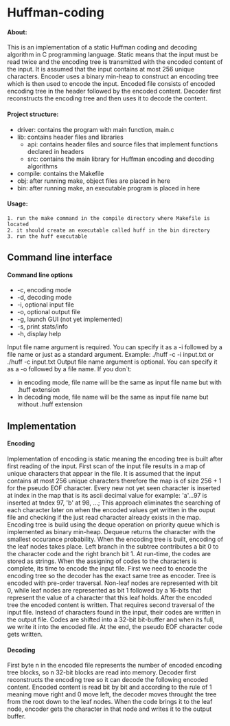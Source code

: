 # Huffman-coding

#### About:
This is an implementation of a static Huffman coding and decoding algorithm in C programming language. Static means that the input must be read twice and the encoding tree is transmitted with the encoded content of the input.
It is assumed that the input contains at most 256 unique characters.
Encoder uses a binary min-heap to construct an encoding tree which is then used to encode the input.
Encoded file consists of encoded encoding tree in the header followed by the encoded content.
Decoder first reconstructs the encoding tree and then uses it to decode the content.



#### Project structure:
- driver: contains the program with main function, main.c
- lib: contains  header files and libraries
  - api: contains header files and source files that implement functions declared in headers
  - src: contains the main library for Huffman encoding and decoding algorithms
- compile: contains the Makefile
- obj: after running make, object files are placed in here
- bin: after running make, an executable program is placed in here 

#### Usage: 

    1. run the make command in the compile directory where Makefile is located
    2. it should create an executable called huff in the bin directory
    3. run the huff executable
    
## Command line interface
    
#### Command line options
   - -c, encoding mode
   - -d, decoding mode
   - -i, optional input file
   - -o, optional output file
   - -g, launch GUI (not yet implemented)
   - -s, print stats/info
   - -h, display help

Input file name argument is required. You can specify it as a -i followed by a file name or just as a standard argument. 
Example: ./huff -c -i input.txt or ./huff -c input.txt
Output file name argument is optional. You can specify it as a -o followed by a file name. If you don`t:
- in encoding mode, file name will be the same as input file name but with .huff extension
- In decoding mode, file name will be the same as input file name but without .huff extension

## Implementation
#### Encoding
  Implementation of encoding is static meaning the encoding tree is built after first reading of the input.
  First scan of the input file results in a map of unique characters that appear in the file. It is assumed that the input contains at most 256 unique characters therefore the map is of size 256 + 1 for the pseudo EOF character.
  Every new not yet seen character is inserted at index in the map that is its ascii decimal value for example: 
  'a'...97 is inserted at tndex 97, 'b' at 98, ...; This approach eliminates the searching of each character later on when the encoded values get written in the ouput file and checking if the just read character already exists in the map.
  Encoding tree is build using the deque operation on priority queue which is implemented as binary min-heap. Dequeue returns the character with the smallest occurance probability.
  When the encoding tree is built, encoding of the leaf nodes takes place. Left branch in the subtree contributes a bit 0 to the character code and the right branch bit 1. At run-time, the codes are stored as strings. 
  When the assigning of codes to the characters is complete, its time to encode the input file.
  First we need to encode the encoding tree so the decoder has the exact same tree as encoder.
  Tree is encoded with pre-order traversal. Non-leaf nodes are represented with bit 0, while leaf nodes are represented as bit 1 followed by a 16-bits that represent the value of a character that this leaf holds.
  After the encoded tree the encoded content is written.
  That requires second traversal of the input file. Instead of characters found in the input, their codes are written in the output file. Codes are shifted into a 32-bit bit-buffer and when its full, we write it into the encoded file.
  At the end, the pseudo EOF character code gets written. 
  
  

#### Decoding
  First byte n in the encoded file represents the number of encoded encoding tree blocks, so n 32-bit blocks are read into memory. Decoder first reconstructs the encoding tree so it can decode the following encoded content.
Encoded content is read bit by bit and according to the rule of 1 meaning move right and 0 move left, the decoder moves throught the tree from the root down to the leaf nodes. When the code brings it to the leaf node, encoder gets the character in that node and writes it to the output buffer.



